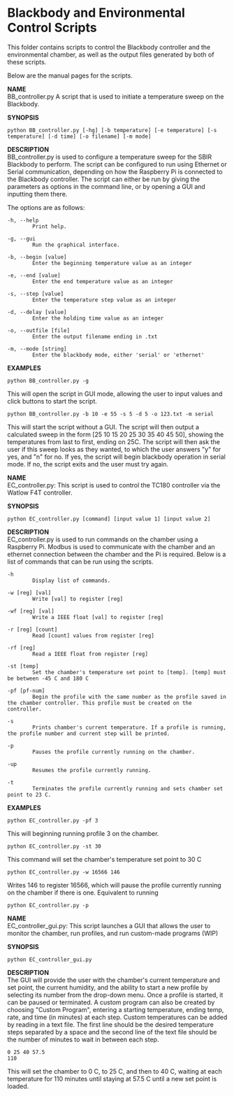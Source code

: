 # Blackbody and Environmental Control Scripts


This folder contains scripts to control the Blackbody controller
and the environmental chamber, as well as the output files generated
by both of these scripts.

Below are the manual pages for the scripts.

**NAME**\
BB_controller.py
A script that is used to initiate a temperature sweep on the Blackbody.

**SYNOPSIS**
```
python BB_controller.py [-hg] [-b temperature] [-e temperature] [-s temperature] [-d time] [-o filename] [-m mode]
```
	
**DESCRIPTION**\
BB_controller.py is used to configure a temperature sweep for the
SBIR Blackbody to perform. The script can be configured to run
using Ethernet or Serial communication, depending on how the
Raspberry Pi is connected to the Blackbody controller. The script
can either be run by giving the parameters as options in the
command line, or by opening a GUI and inputting them there.
	
The options are as follows:
      
    -h, --help            
    		Print help.
    
    -g, --gui             
    		Run the graphical interface.
    
    -b, --begin [value]   
    		Enter the beginning temperature value as an integer
    
    -e, --end [value]     
    		Enter the end temperature value as an integer
                          
    -s, --step [value]    
    		Enter the temperature step value as an integer
                                                               
    -d, --delay [value]   
    		Enter the holding time value as an integer
    
    -o, --outfile [file]  
    		Enter the output filename ending in .txt
                  
    -m, --mode [string]  
    		Enter the blackbody mode, either 'serial' or 'ethernet'
			        
**EXAMPLES**
```
python BB_controller.py -g
```
This will open the script in GUI mode, allowing the user
			to input values and click buttons to start the script.
			
```
python BB_controller.py -b 10 -e 55 -s 5 -d 5 -o 123.txt -m serial
```
This will start the script without a GUI. The script will
then output a calculated sweep in the form 
[25 10 15 20 25 30 35 40 45 50], showing the temperatures
from last to first, ending on 25C. The script will then ask
the user if this sweep looks as they wanted, to which the
user answers "y" for yes, and "n" for no. If yes, the script
will begin blackbody operation in serial mode. If no, the 
script exits and the user must try again.
			
**NAME**\
EC_controller.py:
This script is used to control the TC180 controller via the Watlow F4T controller. 

**SYNOPSIS**
```
python EC_controller.py [command] [input value 1] [input value 2]
```
	
**DESCRIPTION**\
EC_controller.py is used to run commands on the chamber using a Raspberry Pi. Modbus is used to communicate with the chamber and an ethernet connection between the chamber and the Pi is required. Below is a list of commands that can be run using the scripts.
 
    -h        
    		Display list of commands.
    
    -w [reg] [val]           
    		Write [val] to register [reg]
    
    -wf [reg] [val]  
    		Write a IEEE float [val] to register [reg]
    
    -r [reg] [count]   
    		Read [count] values from register [reg]
                          
    -rf [reg]  
    		Read a IEEE float from register [reg]
                                                            
    -st [temp]
    		Set the chamber's temperature set point to [temp]. [temp] must be between -45 C and 180 C
    
    -pf [pf-num]
			Begin the profile with the same number as the profile saved in the chamber controller. This profile must be created on the controller.
                  
    -s
    		Prints chamber's current temperature. If a profile is running, the profile number and current step will be printed.
	
	-p
			Pauses the profile currently running on the chamber.

	-up
			Resumes the profile currently running.

	-t
			Terminates the profile currently running and sets chamber set point to 23 C.

**EXAMPLES**
```
python EC_controller.py -pf 3
```
This will beginning running profile 3 on the chamber.

```
python EC_controller.py -st 30
```
This command will set the chamber's temperature set point to 30 C

```
python EC_controller.py -w 16566 146
```
Writes 146 to register 16566, which will pause the profile currently running on the chamber if there is one. Equivalent to running 
```
python EC_controller.py -p
```
**NAME**\
EC_controller_gui.py:
This script launches a GUI that allows the user to monitor the chamber, run profiles, and run custom-made programs (WIP)

**SYNOPSIS**
```
python EC_controller_gui.py
```
	
**DESCRIPTION**\
The GUI will provide the user with the chamber's current temperature and set point, the current humidity, and the ability to start a new profile by selecting its number from the drop-down menu. Once a profile is started, it can be paused or terminated. A custom program can also be created by choosing "Custom Program", entering a starting temperature, ending temp, rate, and time (in minutes) at each step. Custom temperatures can be added by reading in a text file. The first line should be the desired temperature steps separated by a space and the second line of the text file should be the number of minutes to wait in between each step.

```
0 25 40 57.5
110
```

This will set the chamber to 0 C, to 25 C, and then to 40 C, waiting at each temperature for 110 minutes until staying at 57.5 C until a new set point is loaded.